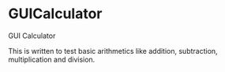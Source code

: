 # GUICalculator
GUI Calculator

This is written to test basic arithmetics like addition, subtraction, multiplication and division.

